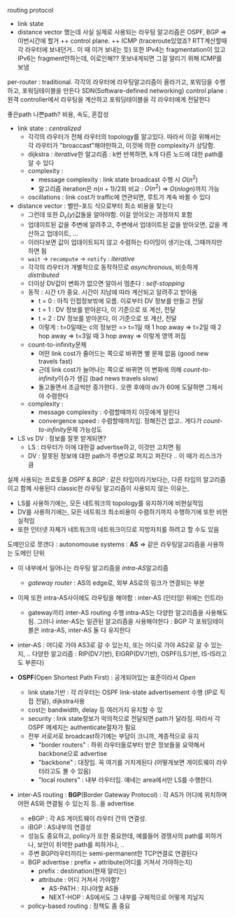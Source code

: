 routing protocol 
- link state
- distance vector
했는데
사실 실제로 사용되는 라우팅 알고리즘은
OSPF, BGP => 이번시간에 할거
++ control plane.
++ ICMP (traceroute있었죠? RTT계산할때 각 라우터에 보내던거.. 이 때 이거 보내는 듯)
또한 IPv4는 fragmentation이 있고 IPv6는 fragment안하는데, 이로인해?? 못보내게되면 그걸 알리기 위해 ICMP를 보냄

per-router : traditional. 각각의 라우터에 라우팅알고리즘이 올라가고, 포워딩을 수행하고, 포워딩테이블을 만든다
SDN(Software-defined networking) control plane : 원격 controller에서 라우팅을 계산하고 포워딩테이블을 각 라우터에게 전달한다

좋은path 나쁜path? 비용, 속도, 혼잡성

- link state : *centralized*
	- 각각의 라우터가 전체 라우터의 topology를 알고있다. 따라서 이걸 위해서는 각 라우터가 "broaccast"해야만하고, 이것에 의한 complexity가 상당함.
	- dijkstra : *iterative*한 알고리즘 : 
		k번 반복하면, k개 다른 노드에 대한 path를 알 수 있다
	- complexity : 
		- message complexity : link state broadcast 수행 시 $O(n^2)$
		- 알고리즘 iteration은 $n(n+1)/2$회 비교 : $O(n^2)$ => $O(nlogn)$까지 가능
	- oscillations : link cost가 traffic에 연관되면, 루트가 계속 바뀔 수 있다
- distance vector : 벨만-포드 식으로부터 최소 비용을 찾는다
	- 그런데 또한 $D_v(y)$값들을 알아야함. 이걸 얻어오는 과정까지 포함
	- 업데이트된 값을 주변에 알려주고, 주변에서 업데이트된 값을 받아오면, 값을 계산하고 업데이트, ...
	- 이러다보면 값이 업데이트되지 않고 수렴하는 타이밍이 생기는데, 그때까지만 하면 됨
	- `wait` -> `recompute` -> `notify` : *iterative*
	- 각각의 라우터가 개별적으로 동작하므로 *asynchronous*, 비슷하게 *distributed*
	- 더이상 DV값이 변화가 없으면 알아서 멈춘다 : *self-stopping*
	- 동작 : 시간 t가 중요. 시간이 지남에 따라 계산되고 알려주고 받아옴
		- t = 0 : 아직 인접정보밖에 모름. 이로부터 DV 정보를 만들고 전달
		- t = 1 : DV 정보를 받아온다, 이 기준으로 또 계산, 전달
		- t = 2 : DV 정보를 받아온다, 이 기준으로 또 계산, 전달
		- 이렇게 : t=0일때는 c의 정보만 => t=1일 때 1 hop away => t=2일 때 2 hop away => t=3일 때 3 hop away => 이렇게 영역 퍼짐
	- count-to-infinity문제
		- 어떤 link cost가 줄어드는 쪽으로 바뀌면 별 문제 없음 (good new travels fast)
		- 근데 link cost가 늘어나는 쪽으로 바뀌면 이 변화에 의해 *count-to-infinity*이슈가 생김 (bad news travels slow)
		- 돌고돌면서 조금씩만 증가한다.. 오랜 후에야 dv가 60에 도달하면 그제서야 수렴한다
	- complexity :
		- message complexity : 수렴할때까지 이웃에게 알린다
		- convergence speed : 수렴할때까지임. 정해진건 없고.. 게다가 *count-to-infinity*문제 가능성도
- LS vs DV : 정보를 잘못 받게되면? 
	- LS : 라우터가 이에 대한걸 advertise하고, 이것만 고치면 됨
	- DV : 잘못된 정보에 대한 path가 주변으로 퍼지고 퍼진다 .. 이 때가 리스크가 큼

실제 사용되는 프로토콜 *OSPF* & *BGP* : 같은 타입이라기보다는, 다른 타입의 알고리즘이고 함께 사용된다
classic한 라우팅 알고리즘이 사용되지 않는 이유는,
- LS를 사용하기에는, 모든 네트워크의 topology를 유지하기에 비현실적임
- DV를 사용하기에는, 모든 네트워크 최소비용이 수렴하기까지 수행하기에 또한 비현실적임
- 또한 인터넷 자체가 네트워크의 네트워크이므로 지방자치를 하려고 할 수도 있음

도메인으로 쪼갠다 : autonomouse systems : **AS**
=> 같은 라우팅알고리즘을 사용하는 도메인 단위
- 이 내부에서 일어나는 라우팅 알고리즘을 *intra-AS*알고리즘
	- *gateway router* : AS의 edge로, 외부 AS로의 링크가 연결되는 부분
- 이제 또한 intra-AS사이에도 라우팅을 해야함 : inter-AS (인터임! 위에는 인트라)
	- gateway끼리 inter-AS routing 수행
intra-AS는 다양한 알고리즘을 사용해도 됨. 그러나 inter-AS는 일관된 알고리즘을 사용해야한다 : BGP
각 포워딩테이블은 intra-AS, inter-AS 둘 다 유지한다
- inter-AS : 어디로 가야 AS3로 갈 수 있는지, 또는 어디로 가야 AS2로 갈 수 있는지, ..
	다양한 알고리즘 : RIP(DV기반), EIGRP(DV기반), OSPF(LS기반, IS-IS라고도 부른다)
	
 - **OSPF**(Open Shortest Path First) : 공개되어있는 표준이라서 *Open*
	 - link state기반 : 각 라우터는 OSPF link-state advertisement 수행 (IP로 직접 전달), dijkstra사용
	 - cost는 bandwidth, delay 등 여러가지 유지할 수 있
	- security : link state정보가 악의적으로 전달되면 path가 달라짐.
			따라서 각 OSPF 메세지는 authenticate절차가 필요
	- 전부 서로서로 broadcast하기에는 부담이 크니까, 계층적으로 유지
		- "border routers" : 하위 라우터들로부터 받은 정보들을 요약해서 backbone으로 advertise
		- "backbone" : 대장임. 꼭 여기를 거치게된다 (어떻게보면 게이트웨이 라우터라고도 볼 수 있음)
		- "local routers" : 내부 라우터임. 얘네는 area에서만 LS를 수행한다. 
- inter-AS routing : **BGP**(Border Gateway Protocol) : 각 AS가 어디에 위치하며 어떤 AS와 연결될 수 있는지 등..을 advertise
	- eBGP : 각 AS 게이트웨이 라우터 간의 연결성. 
	- iBGP : AS내부의 연결성
	- 성능도 중요하고, policy가 또한 중요한데, 예를들어 경쟁사의 path를 피하거나, 보안이 취약한 path를 피하거나, ..
	- 주변 BGP라우터끼리는 semi-permanent한 TCP연결로 연결된다
	- BGP advertise : prefix + attribute(어디를 거쳐서 가야하는지)
		- prefix : destination(현재 알리는)
		- attribute : 어디 거쳐서 가야함?
			- AS-PATH : 지나야할 AS들
			- NEXT-HOP : AS에서도 그 내부를 구체적으로 어떻게 지날지
	- policy-based routing : 정책도 좀 중요